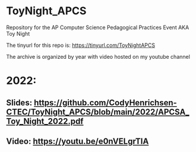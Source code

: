 # ToyNight_APCS
Repository for the AP Computer Science Pedagogical Practices Event AKA Toy Night

The tinyurl for this repo is: https://tinyurl.com/ToyNightAPCS

The archive is organized by year with video hosted on my youtube channel
# 2022: 
## Slides: https://github.com/CodyHenrichsen-CTEC/ToyNight_APCS/blob/main/2022/APCSA_Toy_Night_2022.pdf
## Video: https://youtu.be/e0nVELgrTIA 
